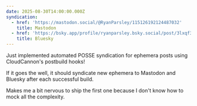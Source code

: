 ```yaml
---
date: 2025-08-30T14:00:00.000Z
syndication:
  - href: 'https://mastodon.social/@RyanParsley/115126192124487032'
    title: Mastodon
  - href: 'https://bsky.app/profile/ryanparsley.bsky.social/post/3lxqf3xurk42j'
    title: Bluesky
---
```


Just implemented automated POSSE syndication for ephemera posts using
CloudCannon's postbuild hooks!

If it goes the well, it should syndicate new ephemera to Mastodon and Bluesky
after each successful build.

Makes me a bit nervous to ship the first one because I don't know how to mock
all the complexity.

